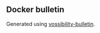 Docker bulletin
---------------

Generated using [vossibility-bulletin](https://github.com/icecrime/vossibility-bulletin).
